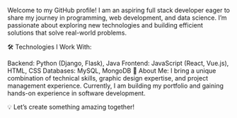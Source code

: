 Welcome to my GitHub profile! I am an aspiring full stack developer eager to share my journey in programming, web development, and data science. I’m passionate about exploring new technologies and building efficient solutions that solve real-world problems.

🛠 Technologies I Work With:

Backend: Python (Django, Flask), Java
Frontend: JavaScript (React, Vue.js), HTML, CSS
Databases: MySQL, MongoDB
📌 About Me:
I bring a unique combination of technical skills, graphic design expertise, and project management experience. Currently, I am building my portfolio and gaining hands-on experience in software development.

💡 Let’s create something amazing together!

